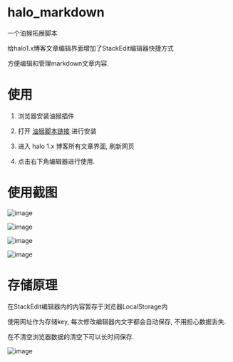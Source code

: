 # halo_markdown

一个油猴拓展脚本

给halo1.x博客文章编辑界面增加了StackEdit编辑器快捷方式

方便编辑和管理markdown文章内容. 

# 使用

1. 浏览器安装油猴插件

2. 打开 [油猴脚本链接](https://greasyfork.org/zh-CN/scripts/456713-halo%E5%8D%9A%E5%AE%A2%E6%96%87%E7%AB%A0%E7%BC%96%E8%BE%91%E5%99%A8%E6%8B%93%E5%B1%95) 进行安装

3. 进入 halo 1.x 博客所有文章界面, 刷新网页

4. 点击右下角编辑器进行使用. 

# 使用截图

![image](https://user-images.githubusercontent.com/78729115/208230527-ae8b68f7-f7ba-4a46-842e-fbdc15f7dd82.png)

![image](https://user-images.githubusercontent.com/78729115/208231254-c40516af-41e9-4db8-a1df-709e97780ec7.png)

![image](https://user-images.githubusercontent.com/78729115/208231232-f069a01a-0ddd-4d74-b5e8-9f768791b16e.png)

![image](https://user-images.githubusercontent.com/78729115/208232827-18312a95-05e8-4144-b9ba-7e83aeda50c7.png)

# 存储原理

在StackEdit编辑器内的内容暂存于浏览器LocalStorage内

使用网址作为存储key, 每次修改编辑器内文字都会自动保存, 不用担心数据丢失. 

在不清空浏览器数据的清空下可以长时间保存.

![image](https://user-images.githubusercontent.com/78729115/208231443-0ad45b12-25b8-404a-ac6b-652d1e5b4fb2.png)
